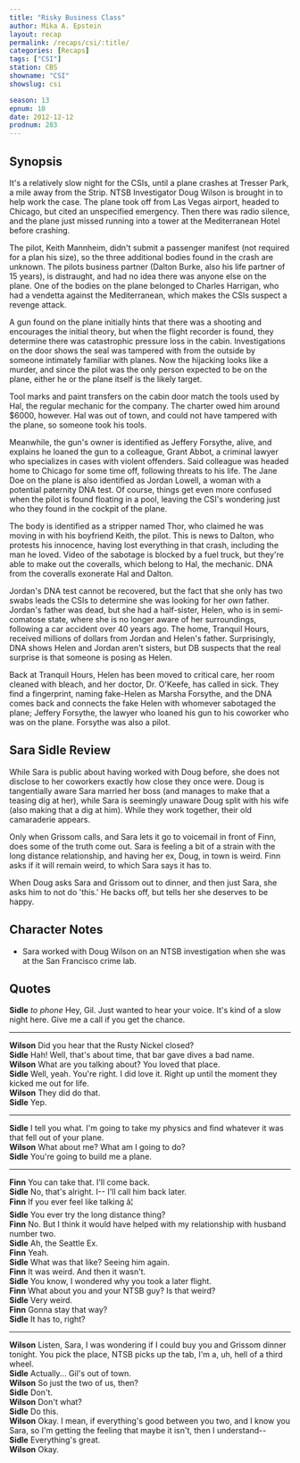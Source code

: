 ```yaml
---
title: "Risky Business Class"
author: Mika A. Epstein
layout: recap
permalink: /recaps/csi/:title/
categories: [Recaps]
tags: ["CSI"]
station: CBS
showname: "CSI"
showslug: csi

season: 13
epnum: 10  
date: 2012-12-12
prodnum: 283  
---
```


## Synopsis

It's a relatively slow night for the CSIs, until a plane crashes at Tresser Park, a mile away from the Strip. NTSB Investigator Doug Wilson is brought in to help work the case. The plane took off from Las Vegas airport, headed to Chicago, but cited an unspecified emergency. Then there was radio silence, and the plane just missed running into a tower at the Mediterranean Hotel before crashing.

The pilot, Keith Mannheim, didn't submit a passenger manifest (not required for a plan his size), so the three additional bodies found in the crash are unknown. The pilots business partner (Dalton Burke, also his life partner of 15 years), is distraught, and had no idea there was anyone else on the plane. One of the bodies on the plane belonged to Charles Harrigan, who had a vendetta against the Mediterranean, which makes the CSIs suspect a revenge attack.

A gun found on the plane initially hints that there was a shooting and encourages the initial theory, but when the flight recorder is found, they determine there was catastrophic pressure loss in the cabin. Investigations on the door shows the seal was tampered with from the outside by someone intimately familiar with planes. Now the hijacking looks like a murder, and since the pilot was the only person expected to be on the plane, either he or the plane itself is the likely target.

Tool marks and paint transfers on the cabin door match the tools used by Hal, the regular mechanic for the company. The charter owed him around $6000, however. Hal was out of town, and could not have tampered with the plane, so someone took his tools.

Meanwhile, the gun's owner is identified as Jeffery Forsythe, alive, and explains he loaned the gun to a colleague, Grant Abbot, a criminal lawyer who specializes in cases with violent offenders. Said colleague was headed home to Chicago for some time off, following threats to his life. The Jane Doe on the plane is also identified as Jordan Lowell, a woman with a potential paternity DNA test. Of course, things get even more confused when the pilot is found floating in a pool, leaving the CSI's wondering just who they found in the cockpit of the plane.

The body is identified as a stripper named Thor, who claimed he was moving in with his boyfriend Keith, the pilot. This is news to Dalton, who protests his innocence, having lost everything in that crash, including the man he loved. Video of the sabotage is blocked by a fuel truck, but they're able to make out the coveralls, which belong to Hal, the mechanic. DNA from the coveralls exonerate Hal and Dalton.

Jordan's DNA test cannot be recovered, but the fact that she only has two swabs leads the CSIs to determine she was looking for her *own* father. Jordan's father was dead, but she had a half-sister, Helen, who is in semi-comatose state, where she is no longer aware of her surroundings, following a car accident over 40 years ago. The home, Tranquil Hours, received millions of dollars from Jordan and Helen's father. Surprisingly, DNA shows Helen and Jordan aren't sisters, but DB suspects that the real surprise is that someone is posing as Helen.

Back at Tranquil Hours, Helen has been moved to critical care, her room cleaned with bleach, and her doctor, Dr. O'Keefe, has called in sick. They find a fingerprint, naming fake-Helen as Marsha Forsythe, and the DNA comes back and connects the fake Helen with whomever sabotaged the plane; Jeffery Forsythe, the lawyer who loaned his gun to his coworker who was on the plane. Forsythe was also a pilot.

## Sara Sidle Review

While Sara is public about having worked with Doug before, she does not disclose to her coworkers exactly how close they once were. Doug is tangentially aware Sara married her boss (and manages to make that a teasing dig at her), while Sara is seemingly unaware Doug split with his wife (also making that a dig at him). While they work together, their old camaraderie appears.

Only when Grissom calls, and Sara lets it go to voicemail in front of Finn, does some of the truth come out. Sara is feeling a bit of a strain with the long distance relationship, and having her ex, Doug, in town is weird. Finn asks if it will remain weird, to which Sara says it has to.

When Doug asks Sara and Grissom out to dinner, and then just Sara, she asks him to not do 'this.' He backs off, but tells her she deserves to be happy.

## Character Notes

* Sara worked with Doug Wilson on an NTSB investigation when she was at the San Francisco crime lab.

## Quotes

**Sidle** *to phone* Hey, Gil. Just wanted to hear your voice. It's kind of a slow night here. Give me a call if you get the chance.  

* * *

**Wilson** Did you hear that the Rusty Nickel closed?  
**Sidle** Hah! Well, that's about time, that bar gave dives a bad name.  
**Wilson** What are you talking about? You loved that place.  
**Sidle** Well, yeah. You're right. I did love it. Right up until the moment they kicked me out for life.  
**Wilson** They did do that.  
**Sidle** Yep.  

* * *

**Sidle** I tell you what. I'm going to take my physics and find whatever it was that fell out of your plane.  
**Wilson** What about me? What am I going to do?  
**Sidle** You're going to build me a plane.  

* * *

**Finn** You can take that. I'll come back.  
**Sidle** No, that's alright. I-- I'll call him back later.  
**Finn** If you ever feel like talking â¦  
**Sidle** You ever try the long distance thing?  
**Finn** No. But I think it would have helped with my relationship with husband number two.  
**Sidle** Ah, the Seattle Ex.  
**Finn** Yeah.  
**Sidle** What was that like? Seeing him again.  
**Finn** It was weird. And then it wasn't.  
**Sidle** You know, I wondered why you took a later flight.  
**Finn** What about you and your NTSB guy? Is that weird?  
**Sidle** Very weird.  
**Finn** Gonna stay that way?  
**Sidle** It has to, right?  

* * *

**Wilson** Listen, Sara, I was wondering if I could buy you and Grissom dinner tonight. You pick the place, NTSB picks up the tab, I'm a, uh, hell of a third wheel.  
**Sidle** Actually... Gil's out of town.  
**Wilson** So just the two of us, then?  
**Sidle** Don't.  
**Wilson** Don't what?  
**Sidle** Do this.  
**Wilson** Okay. I mean, if everything's good between you two, and I know you Sara, so I'm getting the feeling that maybe it isn't, then I understand--  
**Sidle** Everything's great.  
**Wilson** Okay.

